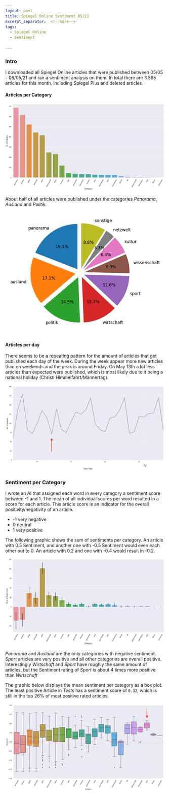```yaml
---
layout: post
title: Spiegel Online Sentiment 05/21
excerpt_separator:  <!--more-->
tags:
  - Spiegel Online
  - Sentiment

---
```


### Intro

I downloaded all Spiegel Online articles that were published between 05/05 - 06/05/21 and ran a sentiment analysis on them. In total there are 3.585 articles for this month, including Spiegel Plus and deleted articles.

#### Articles per Category

![ref](/_screenshots/0521/ref.jpg?raw=true)

About half of all articles were published under the categories *Panorama*, *Ausland* and *Politik*.

![sum](/_screenshots/0521/pie.png?raw=true)

#### Articles per day

There seems to be a repeating pattern for the amount of articles that get published each day of the week. During the week appear more new articles than on weekends and the peak is around Friday.
On May 13th a lot less articles than expected were published, which is most likely due to it being a national holiday (Christi Himmelfahrt/Männertag).

![week](/_screenshots/0521/am_line.jpg?raw=true)

### Sentiment per Category

I wrote an AI that assigned each word in every category a sentiment score between -1 and 1. The mean of all individual scores per word resulted in a score for each article. This article score is an indicator for the overall positivity/negativity of an article.

- -1	very negative
-  0	neutral
-  1	very positive

The following graphic shows the sum of sentiments per category. An article with 0.5 Sentiment, and another one with -0.5 Sentiment would even each other out to 0. An article with 0.2 and one with -0.4 would result in -0.2.

![sent_cat](/_screenshots/0521/sent_sum.jpg?raw=true)

*Panorama* and *Ausland* are the only categories with negative sentiment. *Sport* articles are very positive and all other categories are overall positive.
Interestingly *Wirtschaft* and *Sport* have roughly the same amount of articles, but the Sentiment rating of *Sport* is about 4 times more positive than *Wirtschaft*

The graphic below displays the mean sentiment per category as a box plot. The least positive Article in *Tests* has a sentiment score of `0.32`, which is still in the top 26% of most positive rated articles.

![sent_test](/_screenshots/0521/sent_box.jpg?raw=true)
